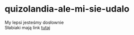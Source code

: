 # quizolandia-ale-mi-sie-udalo
My lepsi jesteśmy dosłownie  
Słabiaki mają link [tutaj](https://github.com/UnknownUser18/quizolandia-ale-mi-sie-udalo)
